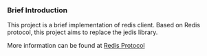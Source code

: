 ### Brief Introduction
This project is a brief implementation of redis client. 
Based on Redis protocol, this project aims to replace the jedis library.

More information can be found at [Redis Protocol](https://redis.io/topics/protocol)